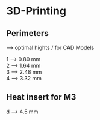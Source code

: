 # 3D-Printing  
## Perimeters  
--> optimal hights / for CAD Models  

1 --> 0.80 mm  
2 --> 1.64 mm  
3 --> 2.48 mm  
4 --> 3.32 mm    

## Heat insert for M3
d --> 4.5 mm
